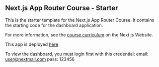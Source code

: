 ## Next.js App Router Course - Starter

This is the starter template for the Next.js App Router Course. It contains the starting code for the dashboard application.

For more information, see the [course curriculum](https://nextjs.org/learn) on the Next.js Website.

This app is deployed [here](https://learn-nextjs-ten-gold.vercel.app/)

To view the dashboard, you must login first with this credential:
email: user@nextmail.com
pass: 123456
